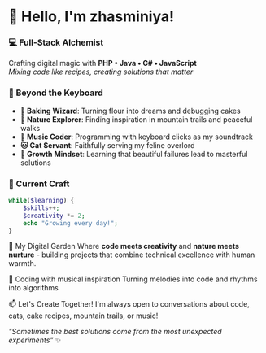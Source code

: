 # 🌙 Hello, I'm zhasminiya!

### 💻 Full-Stack Alchemist
Crafting digital magic with **PHP • Java • C# • JavaScript**  
*Mixing code like recipes, creating solutions that matter*

### 🍰 Beyond the Keyboard
- **🍪 Baking Wizard**: Turning flour into dreams and debugging cakes
- **🌳 Nature Explorer**: Finding inspiration in mountain trails and peaceful walks
- **🎵 Music Coder**: Programming with keyboard clicks as my soundtrack  
- **🐱 Cat Servant**: Faithfully serving my feline overlord
- **💫 Growth Mindset**: Learning that beautiful failures lead to masterful solutions

### 🚀 Current Craft
```php
while($learning) {
    $skills++;
    $creativity *= 2;
    echo "Growing every day!";
}
```
🌱 My Digital Garden
Where **code meets creativity** and **nature meets nurture** - building projects that combine technical excellence with human warmth.

🎵 Coding with musical inspiration
Turning melodies into code and rhythms into algorithms

📫 Let's Create Together!
I'm always open to conversations about code, cats, cake recipes, mountain trails, or music!

*"Sometimes the best solutions come from the most unexpected experiments"* ✨
